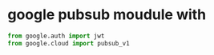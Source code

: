 # google pubsub moudule with

```python
from google.auth import jwt
from google.cloud import pubsub_v1
```

